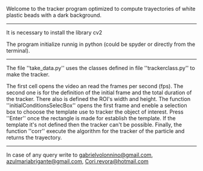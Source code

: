 
Welcome to the tracker program optimized to compute trayectories of white plastic beads with a dark background.

-----------------------------------------------------------------------------------------------------------------------------------------------------

It is necessary to install the library cv2 

The program initialize runnig in python (could be spyder or directly from the terminal).

------------------------------------------------------------------------------------------------------------------------------------------------------

The file ''take_data.py'' uses the classes defined in file ''trackerclass.py'' to make the tracker. 

The first cell opens the video an read the frames per second (fps). The second one is for the definition of the initial frame and the total duration of the tracker. There also is defined the ROI's width and height. The function ''initialConditionsSelecBox'' opens the first frame and eneble a selection box to chooose the template use to tracker the object of interest. Press ''Enter'' once the rectangle is made for establish the template.  If the template it's not defined then the tracker can't be possible. Finally, the function ''corr'' execute the algorithm for the tracker of the particle and returns the trayectory. 

------------------------------------------------------------------------------------------------------------------------------------------------------

In case of any query write to gabrielvolonnino@gmail.com, azulmariabrigante@gmail.com, Cori.revora@hotmail.com 
